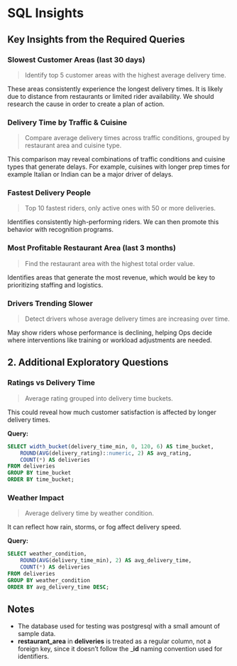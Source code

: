 # SQL Insights

## Key Insights from the Required Queries

### Slowest Customer Areas (last 30 days)

> Identify top 5 customer areas with the highest average delivery time.

These areas consistently experience the longest delivery times. It is likely due to distance from restaurants or limited rider availability. We should research the cause in order to create a plan of action.

### Delivery Time by Traffic & Cuisine

> Compare average delivery times across traffic conditions, grouped by restaurant area and cuisine type.

This comparison may reveal combinations of traffic conditions and cuisine types that generate delays. For example, cuisines with longer prep times for example Italian or Indian can be a major driver of delays.

### Fastest Delivery People

> Top 10 fastest riders, only active ones with 50 or more deliveries.

Identifies consistently high-performing riders. We can then promote this behavior with recognition programs.

### Most Profitable Restaurant Area (last 3 months)

> Find the restaurant area with the highest total order value.

Identifies areas that generate the most revenue, which would be key to prioritizing staffing and logistics.

### Drivers Trending Slower

> Detect drivers whose average delivery times are increasing over time.

May show riders whose performance is declining, helping Ops decide where interventions like training or workload adjustments are needed.

## 2. Additional Exploratory Questions

### Ratings vs Delivery Time

> Average rating grouped into delivery time buckets.

This could reveal how much customer satisfaction is affected by longer delivery times.

**Query:**

```sql
SELECT width_bucket(delivery_time_min, 0, 120, 6) AS time_bucket,
    ROUND(AVG(delivery_rating)::numeric, 2) AS avg_rating,
    COUNT(*) AS deliveries
FROM deliveries
GROUP BY time_bucket
ORDER BY time_bucket;
```

### Weather Impact

> Average delivery time by weather condition.

It can reflect how rain, storms, or fog affect delivery speed.

**Query:**

```sql
SELECT weather_condition,
    ROUND(AVG(delivery_time_min), 2) AS avg_delivery_time,
    COUNT(*) AS deliveries
FROM deliveries
GROUP BY weather_condition
ORDER BY avg_delivery_time DESC;
```

## Notes

- The database used for testing was postgresql with a small amount of sample data.
- __restaurant_area__ in __deliveries__ is treated as a regular column, not a foreign key, since it doesn’t follow the ___id__ naming convention used for identifiers.
